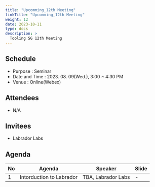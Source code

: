 ```yaml
---
title: "Upcomming_12th Meeting"
linkTitle: "Upcomming_12th Meeting"
weight: 12
date: 2023-10-11
type: docs
description: >
  Tooling SG 12th Meeting
---
```


## Schedule

* Purpose : Seminar
* Date and Time : 2023. 08. 09(Wed.), 3:00 ~ 4:30 PM
* Venue : Online(Webex)

## Attendees
* N/A

## Invitees
* Labrador Labs

## Agenda
| No | Agenda           | Speaker | Slide |
|----|-----------------|------|------|
| 1  | Intorduction to Labrador | TBA, Labrador Labs | - |